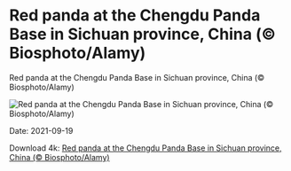 # Red panda at the Chengdu Panda Base in Sichuan province, China (© Biosphoto/Alamy)

Red panda at the Chengdu Panda Base in Sichuan province, China (© Biosphoto/Alamy)

![Red panda at the Chengdu Panda Base in Sichuan province, China (© Biosphoto/Alamy)](https://bing.com/th?id=OHR.Firefox_EN-US3200029768_UHD.jpg&w=1024&h=576)

Date: 2021-09-19

Download 4k: [Red panda at the Chengdu Panda Base in Sichuan province, China (© Biosphoto/Alamy)](https://bing.com/th?id=OHR.Firefox_EN-US3200029768_UHD.jpg)

